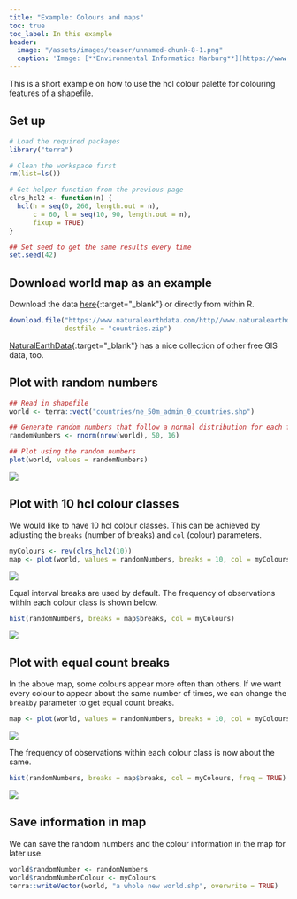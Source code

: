 ```yaml
---
title: "Example: Colours and maps"
toc: true
toc_label: In this example
header:
  image: "/assets/images/teaser/unnamed-chunk-8-1.png"
  caption: 'Image: [**Environmental Informatics Marburg**](https://www.uni-marburg.de/en/fb19/disciplines/physisch/environmentalinformatics)'
---
```


This is a short example on how to use the hcl colour palette for colouring features of a shapefile.

## Set up
```r
# Load the required packages
library("terra")

# Clean the workspace first
rm(list=ls())

# Get helper function from the previous page
clrs_hcl2 <- function(n) {
  hcl(h = seq(0, 260, length.out = n), 
      c = 60, l = seq(10, 90, length.out = n), 
      fixup = TRUE)
}

## Set seed to get the same results every time
set.seed(42)
```

## Download world map as an example
Download the data [here](https://www.naturalearthdata.com/http//www.naturalearthdata.com/download/50m/cultural/ne_50m_admin_0_countries.zip){:target="_blank"} or directly from within R.

```r
download.file("https://www.naturalearthdata.com/http//www.naturalearthdata.com/download/50m/cultural/ne_50m_admin_0_countries.zip", 
              destfile = "countries.zip")
```
[NaturalEarthData](https://www.naturalearthdata.com/){:target="_blank"} has a nice collection of other free GIS data, too.

## Plot with random numbers
```r
## Read in shapefile
world <- terra::vect("countries/ne_50m_admin_0_countries.shp")

## Generate random numbers that follow a normal distribution for each feature in the map
randomNumbers <- rnorm(nrow(world), 50, 16)

## Plot using the random numbers
plot(world, values = randomNumbers)
```

<img src="{{ site.baseurl }}/assets/images/rmd_images/e12-03/unnamed-chunk-3-1.png" style="display: block; margin: auto;" />

## Plot with 10 hcl colour classes
We would like to have 10 hcl colour classes. This can be achieved by adjusting the `breaks` (number of breaks) and `col` (colour) parameters.

```r
myColours <- rev(clrs_hcl2(10))
map <- plot(world, values = randomNumbers, breaks = 10, col = myColours)
```

<img src="{{ site.baseurl }}/assets/images/rmd_images/e12-03/unnamed-chunk-4-1.png" style="display: block; margin: auto;" />

Equal interval breaks are used by default. The frequency of observations within each colour class is shown below.
```r
hist(randomNumbers, breaks = map$breaks, col = myColours)
```

<img src="{{ site.baseurl }}/assets/images/rmd_images/e12-03/unnamed-chunk-5-1.png" style="display: block; margin: auto;" />

## Plot with equal count breaks
In the above map, some colours appear more often than others. If we want every colour to appear about the same number of times, we can change the `breakby` parameter to get equal count breaks.

```r
map <- plot(world, values = randomNumbers, breaks = 10, col = myColours, breakby = "cases")
```

<img src="{{ site.baseurl }}/assets/images/rmd_images/e12-03/unnamed-chunk-6-1.png" style="display: block; margin: auto;" />

The frequency of observations within each colour class is now about the same.
```r
hist(randomNumbers, breaks = map$breaks, col = myColours, freq = TRUE)
```

<img src="{{ site.baseurl }}/assets/images/rmd_images/e12-03/unnamed-chunk-7-1.png" style="display: block; margin: auto;" />

## Save information in map
We can save the random numbers and the colour information in the map for later use.
```r
world$randomNumber <- randomNumbers
world$randomNumberColour <- myColours
terra::writeVector(world, "a whole new world.shp", overwrite = TRUE)
```
